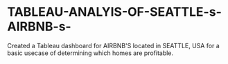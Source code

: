 # TABLEAU-ANALYIS-OF-SEATTLE-s-AIRBNB-s-
Created a Tableau dashboard for AIRBNB'S located in  SEATTLE, USA  for a basic usecase of determining which homes are profitable.
